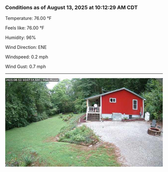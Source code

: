 ### Conditions as of August 13, 2025 at 10:12:29 AM CDT 

Temperature: 76.00 &deg;F

Feels like: 76.00 &deg;F

Humidity: 96%

Wind Direction: ENE

Windspeed: 0.2 mph

Wind Gust: 0.7 mph

---

<img src="./images/latest.jpeg"/>

